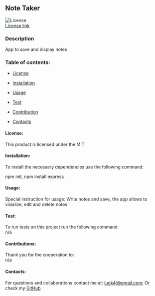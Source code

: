 
## Note Taker
  
  ![License](https://img.shields.io/badge/License-MIT-blue.svg)<br>
  [License link](https://choosealicense.com/licenses/?q=MIT/)<br>

### Description

  App to save and display notes

### Table of contents:

  - [License](#license)

  - [Installation](#installation)

  - [Usage](#usage)

  - [Test](#test)
  
  - [Contribution](#contributions)

  - [Contacts](#contacts)



  #### License:
  This product is licensed under the MIT.<br>

#### Installation:
  To install the necessary dependencies use the following command:

  npm init, npm install express

#### Usage:

  Special instruction for usage:
  Write notes and save, the app allows to visialize, edit and delete notes

#### Test:

  To run tests on this project run the following command: <br>
  n/a

####  Contributions:
  
  Thank you for the cooperation to:<br>
  n/a

#### Contacts:

  For questions and collaborations contact me at: [lugk4l@gmail.com](mailto:lugk4l@gmail.com);
  Or check my [GitHub](https://github.com/Gio86krt)
